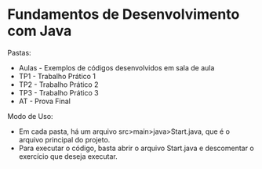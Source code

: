# Fundamentos de Desenvolvimento com Java
Pastas:
- Aulas - Exemplos de códigos desenvolvidos em sala de aula
- TP1 - Trabalho Prático 1
- TP2 - Trabalho Prático 2
- TP3 - Trabalho Prático 3
- AT  - Prova Final 

Modo de Uso:
- Em cada pasta, há um arquivo src>main>java>Start.java, que é o arquivo principal do projeto.
- Para executar o código, basta abrir o arquivo Start.java e descomentar o exercício que deseja executar.
